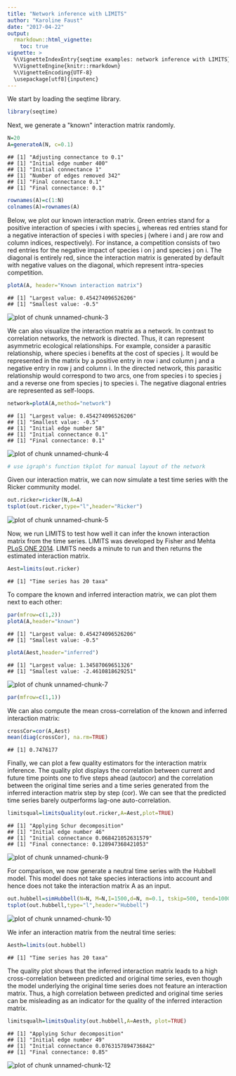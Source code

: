 ```yaml
---
title: "Network inference with LIMITS"
author: "Karoline Faust"
date: "2017-04-22"
output:
  rmarkdown::html_vignette:
    toc: true
vignette: >
  %\VignetteIndexEntry{seqtime examples: network inference with LIMITS}
  %\VignetteEngine{knitr::rmarkdown}
  %\VignetteEncoding{UTF-8}
  \usepackage[utf8]{inputenc}
---
```




We start by loading the seqtime library.


```r
library(seqtime)
```

Next, we generate a "known" interaction matrix randomly.


```r
N=20
A=generateA(N, c=0.1)
```

```
## [1] "Adjusting connectance to 0.1"
## [1] "Initial edge number 400"
## [1] "Initial connectance 1"
## [1] "Number of edges removed 342"
## [1] "Final connectance 0.1"
## [1] "Final connectance: 0.1"
```

```r
rownames(A)=c(1:N)
colnames(A)=rownames(A)
```

Below, we plot our known interaction matrix. Green entries stand for a positive interaction of species i with species j, whereas red entries stand for a negative interaction of species i with species j (where i and j are row and column indices, respectively). For instance, a competition consists of two red entries for the negative impact of species i on j and species j on i. The diagonal is entirely red, since the interaction matrix is generated by default with negative values on the diagonal, which represent intra-species competition.


```r
plotA(A, header="Known interaction matrix")
```

```
## [1] "Largest value: 0.454274096526206"
## [1] "Smallest value: -0.5"
```

![plot of chunk unnamed-chunk-3](figure_network_inference/unnamed-chunk-3-1.png)

We can also visualize the interaction matrix as a network. In contrast to correlation networks, the network is directed. 
Thus, it can represent asymmetric ecological relationships. For example, consider a parasitic relationship, where species i benefits at the cost of species j. It would be represented in the matrix by a positive entry in row i and column j and a negative entry in row j and column i. In the directed network, this parasitic relationship would correspond to two arcs, one from species i to species j and a reverse one from species j to species i. The negative diagonal entries are represented as self-loops.


```r
network=plotA(A,method="network")
```

```
## [1] "Largest value: 0.454274096526206"
## [1] "Smallest value: -0.5"
## [1] "Initial edge number 58"
## [1] "Initial connectance 0.1"
## [1] "Final connectance: 0.1"
```

![plot of chunk unnamed-chunk-4](figure_network_inference/unnamed-chunk-4-1.png)

```r
# use igraph's function tkplot for manual layout of the network
```

Given our interaction matrix, we can now simulate a test time series with the Ricker community model.


```r
out.ricker=ricker(N,A=A)
tsplot(out.ricker,type="l",header="Ricker")
```

![plot of chunk unnamed-chunk-5](figure_network_inference/unnamed-chunk-5-1.png)

Now, we run LIMITS to test how well it can infer the known interaction matrix from the time series. LIMITS was developed by Fisher and Mehta [PLoS ONE 2014](http://journals.plos.org/plosone/article?id=10.1371/journal.pone.0102451).
LIMITS needs a minute to run and then returns the estimated interaction matrix.


```r
Aest=limits(out.ricker)
```

```
## [1] "Time series has 20 taxa"
```

To compare the known and inferred interaction matrix, we can plot them next to each other:


```r
par(mfrow=c(1,2))
plotA(A,header="known")
```

```
## [1] "Largest value: 0.454274096526206"
## [1] "Smallest value: -0.5"
```

```r
plotA(Aest,header="inferred")
```

```
## [1] "Largest value: 1.34587069651326"
## [1] "Smallest value: -2.4610818629251"
```

![plot of chunk unnamed-chunk-7](figure_network_inference/unnamed-chunk-7-1.png)

```r
par(mfrow=c(1,1))
```

We can also compute the mean cross-correlation of the known and inferred interaction matrix:


```r
crossCor=cor(A,Aest)
mean(diag(crossCor), na.rm=TRUE)
```

```
## [1] 0.7476177
```

Finally, we can plot a few quality estimators for the interaction matrix inference. The quality plot displays the correlation between current and future time points one to five steps ahead (autocor) and the correlation between the original time series and a time series generated from the inferred interaction matrix step by step (cor). We can see that the predicted time series barely outperforms lag-one auto-correlation.


```r
limitsqual=limitsQuality(out.ricker,A=Aest,plot=TRUE)
```

```
## [1] "Applying Schur decomposition"
## [1] "Initial edge number 46"
## [1] "Initial connectance 0.068421052631579"
## [1] "Final connectance: 0.128947368421053"
```

![plot of chunk unnamed-chunk-9](figure_network_inference/unnamed-chunk-9-1.png)

For comparison, we now generate a neutral time series with the Hubbell model. This model does not take species interactions into account and hence does not take the interaction matrix A as an input.


```r
out.hubbell=simHubbell(N=N, M=N,I=1500,d=N, m=0.1, tskip=500, tend=1000)
tsplot(out.hubbell,type="l",header="Hubbell")
```

![plot of chunk unnamed-chunk-10](figure_network_inference/unnamed-chunk-10-1.png)

We infer an interaction matrix from the neutral time series:


```r
Aesth=limits(out.hubbell)
```

```
## [1] "Time series has 20 taxa"
```

The quality plot shows that the inferred interaction matrix leads to a high cross-correlation between predicted and original time series, even though the model underlying the original time series does not feature an interaction matrix. Thus, a high correlation between predicted and original time series can be misleading as an indicator for the quality of the inferred interaction matrix.


```r
limitsqualh=limitsQuality(out.hubbell,A=Aesth, plot=TRUE)
```

```
## [1] "Applying Schur decomposition"
## [1] "Initial edge number 49"
## [1] "Initial connectance 0.0763157894736842"
## [1] "Final connectance: 0.85"
```

![plot of chunk unnamed-chunk-12](figure_network_inference/unnamed-chunk-12-1.png)


